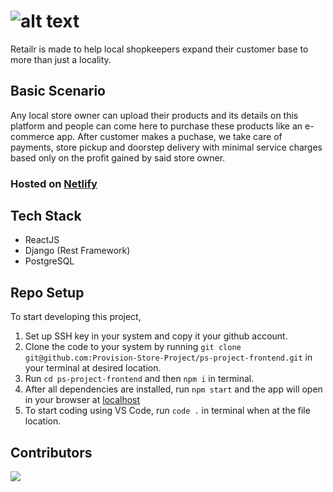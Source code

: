 # ![alt text](https://res.cloudinary.com/retailr/image/upload/v1632934376/products/logoMain_wdwznx.png)

Retailr is made to help local shopkeepers expand their customer base to more than just a locality.

## Basic Scenario

Any local store owner can upload their products and its details on this platform and people can come here to purchase these products like an e-commerce app. After customer makes a puchase, we take care of payments, store pickup and doorstep delivery with minimal service charges based only on the profit gained by said store owner.

### Hosted on [Netlify](https://retailr.netlify.app/)

## Tech Stack

- ReactJS
- Django (Rest Framework)
- PostgreSQL

## Repo Setup

To start developing this project,

1.  Set up SSH key in your system and copy it your github account.
2.  Clone the code to your system by running `git clone git@github.com:Provision-Store-Project/ps-project-frontend.git` in your terminal at desired location.
3.  Run `cd ps-project-frontend` and then `npm i` in terminal.
4.  After all dependencies are installed, run `npm start` and the app will open in your browser at [localhost](http://localhost:3000/)
5.  To start coding using VS Code, run `code .` in terminal when at the file location.

## Contributors

<img src="https://contrib.rocks/image?repo=amanrk28/ps-project-frontend" />

